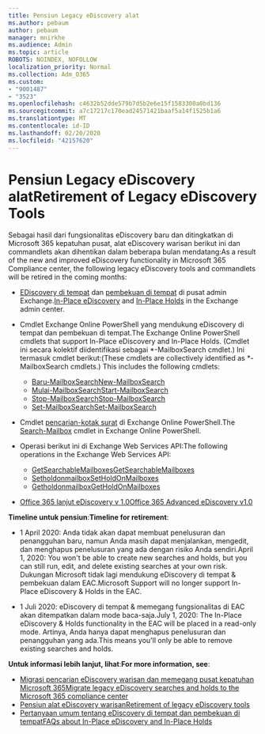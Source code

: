 ```yaml
---
title: Pensiun Legacy eDiscovery alat
ms.author: pebaum
author: pebaum
manager: mnirkhe
ms.audience: Admin
ms.topic: article
ROBOTS: NOINDEX, NOFOLLOW
localization_priority: Normal
ms.collection: Adm_O365
ms.custom:
- "9001487"
- "3523"
ms.openlocfilehash: c4632b52dde579b7d5b2e6e15f1583300a0bd136
ms.sourcegitcommit: a7c17217c170ead24571421baaf5a14f1525b1a6
ms.translationtype: MT
ms.contentlocale: id-ID
ms.lasthandoff: 02/20/2020
ms.locfileid: "42157620"
---
```

# <a name="retirement-of-legacy-ediscovery-tools"></a><span data-ttu-id="f352a-102">Pensiun Legacy eDiscovery alat</span><span class="sxs-lookup"><span data-stu-id="f352a-102">Retirement of Legacy eDiscovery Tools</span></span>

<span data-ttu-id="f352a-103">Sebagai hasil dari fungsionalitas eDiscovery baru dan ditingkatkan di Microsoft 365 kepatuhan pusat, alat eDiscovery warisan berikut ini dan commandlets akan dihentikan dalam beberapa bulan mendatang:</span><span class="sxs-lookup"><span data-stu-id="f352a-103">As a result of the new and improved eDiscovery functionality in Microsoft 365 Compliance center, the following legacy eDiscovery tools and commandlets will be retired in the coming months:</span></span>

- <span data-ttu-id="f352a-104">[EDiscovery di tempat](https://docs.microsoft.com/exchange/security-and-compliance/in-place-ediscovery/in-place-ediscovery) dan [pembekuan di tempat](https://docs.microsoft.com/exchange/security-and-compliance/create-or-remove-in-place-holds) di pusat admin Exchange.</span><span class="sxs-lookup"><span data-stu-id="f352a-104">[In-Place eDiscovery](https://docs.microsoft.com/exchange/security-and-compliance/in-place-ediscovery/in-place-ediscovery) and [In-Place Holds](https://docs.microsoft.com/exchange/security-and-compliance/create-or-remove-in-place-holds) in the Exchange admin center.</span></span>

- <span data-ttu-id="f352a-105">Cmdlet Exchange Online PowerShell yang mendukung eDiscovery di tempat dan pembekuan di tempat.</span><span class="sxs-lookup"><span data-stu-id="f352a-105">The Exchange Online PowerShell cmdlets that support In-Place eDiscovery and In-Place Holds.</span></span> <span data-ttu-id="f352a-106">(Cmdlet ini secara kolektif diidentifikasi sebagai \*-MailboxSearch cmdlet.) Ini termasuk cmdlet berikut:</span><span class="sxs-lookup"><span data-stu-id="f352a-106">(These cmdlets are collectively identified as \*-MailboxSearch cmdlets.) This includes the following cmdlets:</span></span>

    - [<span data-ttu-id="f352a-107">Baru-MailboxSearch</span><span class="sxs-lookup"><span data-stu-id="f352a-107">New-MailboxSearch</span></span>](https://docs.microsoft.com/powershell/module/exchange/policy-and-compliance-content-search/new-mailboxsearch)
    - [<span data-ttu-id="f352a-108">Mulai-MailboxSearch</span><span class="sxs-lookup"><span data-stu-id="f352a-108">Start-MailboxSearch</span></span>](https://docs.microsoft.com/powershell/module/exchange/policy-and-compliance-content-search/start-mailboxsearch)
    - [<span data-ttu-id="f352a-109">Stop-MailboxSearch</span><span class="sxs-lookup"><span data-stu-id="f352a-109">Stop-MailboxSearch</span></span>](https://docs.microsoft.com/powershell/module/exchange/policy-and-compliance-content-search/stop-mailboxsearch)
    - [<span data-ttu-id="f352a-110">Set-MailboxSearch</span><span class="sxs-lookup"><span data-stu-id="f352a-110">Set-MailboxSearch</span></span>](https://docs.microsoft.com/powershell/module/exchange/policy-and-compliance-content-search/set-mailboxsearch)

- <span data-ttu-id="f352a-111">Cmdlet [pencarian-kotak surat](https://docs.microsoft.com/powershell/module/exchange/mailboxes/search-mailbox?view=exchange-ps) di Exchange Online PowerShell.</span><span class="sxs-lookup"><span data-stu-id="f352a-111">The [Search-Mailbox](https://docs.microsoft.com/powershell/module/exchange/mailboxes/search-mailbox?view=exchange-ps) cmdlet in Exchange Online PowerShell.</span></span>
- <span data-ttu-id="f352a-112">Operasi berikut ini di Exchange Web Services API:</span><span class="sxs-lookup"><span data-stu-id="f352a-112">The following operations in the Exchange Web Services API:</span></span>
    - [<span data-ttu-id="f352a-113">GetSearchableMailboxes</span><span class="sxs-lookup"><span data-stu-id="f352a-113">GetSearchableMailboxes</span></span>](https://docs.microsoft.com/exchange/client-developer/web-service-reference/getsearchablemailboxes-operation)
    - [<span data-ttu-id="f352a-114">Setholdonmailbox</span><span class="sxs-lookup"><span data-stu-id="f352a-114">SetHoldOnMailboxes</span></span>](https://docs.microsoft.com/exchange/client-developer/web-service-reference/setholdonmailboxes-operation)
    - [<span data-ttu-id="f352a-115">Getholdonmailbox</span><span class="sxs-lookup"><span data-stu-id="f352a-115">GetHoldOnMailboxes</span></span>](https://docs.microsoft.com/exchange/client-developer/web-service-reference/getholdonmailboxes-operation)

- [<span data-ttu-id="f352a-116">Office 365 lanjut eDiscovery v 1.0</span><span class="sxs-lookup"><span data-stu-id="f352a-116">Office 365 Advanced eDiscovery v1.0</span></span>](https://docs.microsoft.com/en-us/microsoft-365/compliance/office-365-advanced-ediscovery)

<span data-ttu-id="f352a-117">**Timeline untuk pensiun**:</span><span class="sxs-lookup"><span data-stu-id="f352a-117">**Timeline for retirement**:</span></span>
- <span data-ttu-id="f352a-118">1 April 2020: Anda tidak akan dapat membuat penelusuran dan penangguhan baru, namun Anda masih dapat menjalankan, mengedit, dan menghapus penelusuran yang ada dengan risiko Anda sendiri.</span><span class="sxs-lookup"><span data-stu-id="f352a-118">April 1, 2020: You won't be able to create new searches and holds, but you can still run, edit, and delete existing searches at your own risk.</span></span> <span data-ttu-id="f352a-119">Dukungan Microsoft tidak lagi mendukung eDiscovery di tempat & pembekuan dalam EAC.</span><span class="sxs-lookup"><span data-stu-id="f352a-119">Microsoft Support will no longer support In-Place eDiscovery & Holds in the EAC.</span></span>

- <span data-ttu-id="f352a-120">1 Juli 2020: eDiscovery di tempat & memegang fungsionalitas di EAC akan ditempatkan dalam mode baca-saja.</span><span class="sxs-lookup"><span data-stu-id="f352a-120">July 1, 2020: The In-Place eDiscovery & Holds functionality in the EAC will be placed in a read-only mode.</span></span> <span data-ttu-id="f352a-121">Artinya, Anda hanya dapat menghapus penelusuran dan penangguhan yang ada.</span><span class="sxs-lookup"><span data-stu-id="f352a-121">This means you'll only be able to remove existing searches and holds.</span></span>

<span data-ttu-id="f352a-122">**Untuk informasi lebih lanjut, lihat**:</span><span class="sxs-lookup"><span data-stu-id="f352a-122">**For more information, see**:</span></span>

 - [<span data-ttu-id="f352a-123">Migrasi pencarian eDiscovery warisan dan memegang pusat kepatuhan Microsoft 365</span><span class="sxs-lookup"><span data-stu-id="f352a-123">Migrate legacy eDiscovery searches and holds to the Microsoft 365 compliance center</span></span>](https://docs.microsoft.com/en-us/microsoft-365/compliance/migrate-legacy-ediscovery-searches-and-holds)
 - [<span data-ttu-id="f352a-124">Pensiun alat eDiscovery warisan</span><span class="sxs-lookup"><span data-stu-id="f352a-124">Retirement of legacy eDiscovery tools</span></span>](https://docs.microsoft.com/en-us/microsoft-365/compliance/legacy-ediscovery-retirement)
 - [<span data-ttu-id="f352a-125">Pertanyaan umum tentang eDiscovery di tempat dan pembekuan di tempat</span><span class="sxs-lookup"><span data-stu-id="f352a-125">FAQs about In-Place eDiscovery and In-Place Holds</span></span>](https://docs.microsoft.com/en-us/microsoft-365/compliance/legacy-ediscovery-retirement#faqs-about-in-place-ediscovery-and-in-place-holds)



